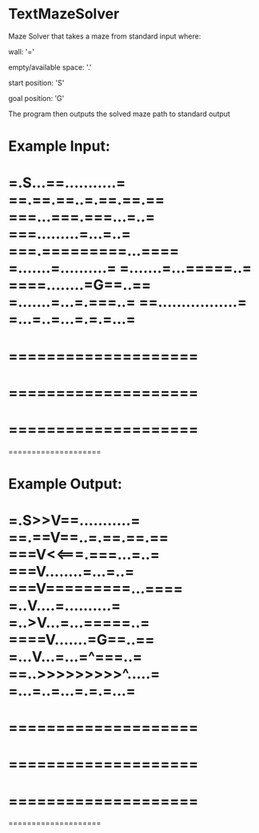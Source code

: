 # TextMazeSolver

Maze Solver that takes a maze from standard input where:

  wall:                       '='
  
  empty/available space:      '.'
  
  start position:             'S'
  
  goal position:              'G'

The program then outputs the solved maze path to standard output

Example Input:
====================
=.S...==...........=
==.==.==..=.==.==.==
===...===.===...=..=
===.........=...=..=
===.=========...====
=.......=..........=
=.......=...=====..=
====........=G==..==
=.......=...=.===..=
==.................=
=...=..=...=.=.=...=
====================
====================
====================
====================
====================
====================
====================
====================

Example Output:
====================
=.S>>V==...........=
==.==V==..=.==.==.==
===V<<===.===...=..=
===V........=...=..=
===V=========...====
=..V....=..........=
=..>V...=...=====..=
====V.......=G==..==
=...V...=...=^===..=
==..>>>>>>>>>^.....=
=...=..=...=.=.=...=
====================
====================
====================
====================
====================
====================
====================
====================
